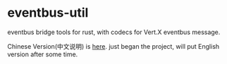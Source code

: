 # eventbus-util
eventbus bridge tools for rust, with codecs for Vert.X eventbus message. 

Chinese Version(中文说明) is [here](README.zh-CN.md). just began the project, will put English version after some time.